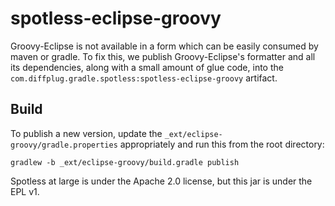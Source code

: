 # spotless-eclipse-groovy

Groovy-Eclipse is not available in a form which can be easily consumed by maven or gradle.
To fix this, we publish Groovy-Eclipse's formatter and all its dependencies, along with a small amount of glue code, into the `com.diffplug.gradle.spotless:spotless-eclipse-groovy` artifact.

## Build

To publish a new version, update the `_ext/eclipse-groovy/gradle.properties` appropriately and run this from the root directory:

```
gradlew -b _ext/eclipse-groovy/build.gradle publish
```

Spotless at large is under the Apache 2.0 license, but this jar is under the EPL v1.
